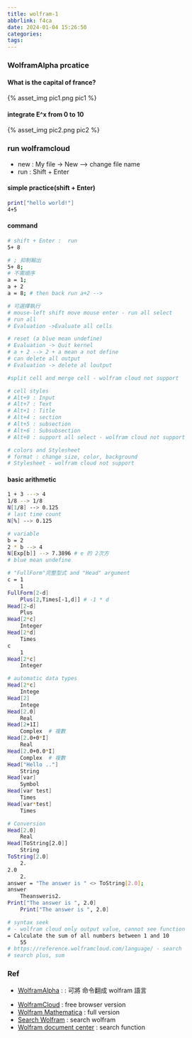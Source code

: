 ```yaml
---
title: wolfram-1
abbrlink: f4ca
date: 2024-01-04 15:26:50
categories:
tags:
---
```


### WolframAlpha prcatice
#### What is the capital of france?

<!--more-->

<div style="max-width:1000px">
	{% asset_img pic1.png pic1 %}
</div>

#### integrate E^x from 0 to 10
<div style="max-width:1000px">
	{% asset_img pic2.png pic2 %}
</div>

### run wolframcloud
+ new : My file -> New --> change file name
+ run : Shift + Enter

#### simple practice(shift + Enter)
``` bash
print["hello world!"]	
4+5
```

#### command 
``` bash
# shift + Enter :  run
5+ 8

# ; 抑制輸出
5+ 8;
# 不需順序
a = 1;
a + 2
a = 8; # then back run a+2 --> 

# 可選擇執行
# mouse-left shift move mouse enter - run all select
# run all
# Evaluation ->Evaluate all cells

# reset (a blue mean undefine)
# Evaluation -> Quit kernel
# a + 2 --> 2 + a mean a not define
# can delete all output
# Evaluation -> delete al loutput

#split cell and merge cell - wolfram cloud not support
```

``` bash
# cell styles
# Alt+9 : Input
# Alt+7 : Text 
# Alt+1 : Title
# Alt+4 : section
# Alt+5 : subsection
# Alt+6 : Subsubsection
# Alt+0 : support all select - wolfram cloud not support
```


``` bash
# colors and Stylesheet
# format : change size, color, background
# Stylesheet - wolfram cloud not support
```

#### basic arithmetic
``` bash
1 + 3 ---> 4
1/8 --> 1/8
N[1/8] --> 0.125
# last time count
N[%] --> 0.125 

# variable
b = 2 
2 * b --> 4
N[Exp[b]] --> 7.3896 # e 的 2次方
# blue mean undefine

```

``` bash
# "FullForm"完整型式 and "Head" argument
c = 1
	1
FullForm[2-d]
	Plus[2,Times[-1,d]] # -1 * d
Head[2-d]
	Plus
Head[2*c]
	Integer
Head[2*d]
	Times
c
	1
Head[2*c]
	Integer
```

``` bash
# automatic data types
Head[2*c]
	Intege
Head[2]
	Intege
Head[2.0]
	Real
Head[2+1I]
	Complex  # 複數
Head[2.0+0*I]
	Real
Head[2.0+0.0*I]
	Complex  # 複數
Head["Hello .."]
	String 
Head[var]
	Symbol
Head[var test]
	Times 
Head[var*test]
	Times
```

``` bash
# Conversion
Head[2.0]
	Real
Head[ToString[2.0]]
	String
ToString[2.0]
	2.
2.0
	2.
answer = "The answer is " <> ToString[2.0];
answer
	Theansweris2.
Print["The answer is ", 2.0]
	Print["The answer is ", 2.0]
```

``` bash
# syntax seek
# - wolfram cloud only output value, cannot see function
= Calculate the sum of all numbers between 1 and 10
	55
# https://reference.wolframcloud.com/language/ - search
# search plus, sum
```

### Ref
- [WolframAlpha](https://www.wolframalpha.com/) : : 可將 命令翻成 wolfram 語言
+ [WolframCloud](https://www.wolframcloud.com/) : free browser version
+ [Wolfram Mathematica](https://www.wolfram.com/mathematica/) : full version
+ [Search Wolfram](https://search.wolfram.com/) : search wolfram
+ [Wolfram document center](https://reference.wolframcloud.com/language/) : search function